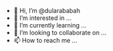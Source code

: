 - 👋 Hi, I’m @dularababah
- 👀 I’m interested in ...
- 🌱 I’m currently learning ...
- 💞️ I’m looking to collaborate on ...
- 📫 How to reach me ...

<!---
dularababah/dularababah is a ✨ special ✨ repository because its `README.md` (this file) appears on your GitHub profile.
You can click the Preview link to take a look at your changes.
--->
